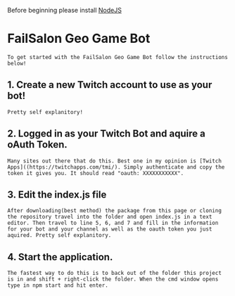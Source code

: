 Before beginning please install [NodeJS](https://nodejs.org/en/)

# FailSalon Geo Game Bot
    To get started with the FailSalon Geo Game Bot follow the instructions below!

## 1. Create a new Twitch account to use as your bot!
    Pretty self explanitory!

## 2. Logged in as your Twitch Bot and aquire a oAuth Token.
    Many sites out there that do this. Best one in my opinion is [Twitch Apps]((https://twitchapps.com/tmi/). Simply authenticate and copy the token it gives you. It should read "oauth: XXXXXXXXXXX".

## 3. Edit the index.js file
    After downloading(best method) the package from this page or cloning the repository travel into the folder and open index.js in a text editor. Then travel to line 5, 6, and 7 and fill in the information for your bot and your channel as well as the oauth token you just aquired. Pretty self explanitory.

## 4. Start the application.
    The fastest way to do this is to back out of the folder this project is in and shift + right-click the folder. When the cmd window opens type in npm start and hit enter.
